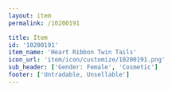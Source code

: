 ```yaml
---
layout: item
permalink: /10200191

title: Item
id: '10200191'
item_name: 'Heart Ribbon Twin Tails'
icon_url: 'item/icon/customize/10200191.png'
sub_header: ['Gender: Female', 'Cosmetic']
footer: ['Untradable, Unsellable']
---
```

